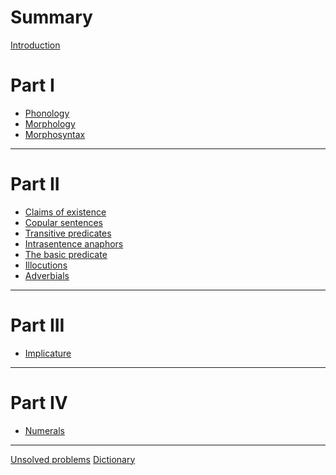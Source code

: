 # Summary
[Introduction](intro.md)
# Part I
- [Phonology](phonology.md)
- [Morphology](morphology.md)
- [Morphosyntax](morphosyntax.md)
---
# Part II
- [Claims of existence](claims-of-existence.md)
- [Copular sentences](copular-sentences.md)
- [Transitive predicates]()
- [Intrasentence anaphors]()
- [The basic predicate]()
- [Illocutions]()
- [Adverbials]()
---
# Part III
- [Implicature]()
---
# Part IV
- [Numerals](numerals.md)
---
[Unsolved problems](unsolved-problems.md) 
[Dictionary](dictionary.md)